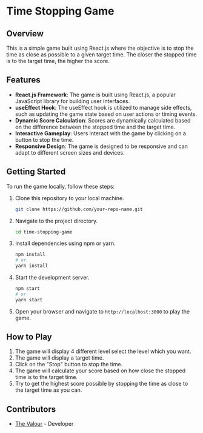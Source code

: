 
# Time Stopping Game

## Overview

This is a simple game built using React.js where the objective is to stop the time as close as possible to a given target time. The closer the stopped time is to the target time, the higher the score.

## Features

- **React.js Framework**: The game is built using React.js, a popular JavaScript library for building user interfaces.
- **useEffect Hook**: The useEffect hook is utilized to manage side effects, such as updating the game state based on user actions or timing events.
- **Dynamic Score Calculation**: Scores are dynamically calculated based on the difference between the stopped time and the target time.
- **Interactive Gameplay**: Users interact with the game by clicking on a button to stop the time.
- **Responsive Design**: The game is designed to be responsive and can adapt to different screen sizes and devices.

## Getting Started

To run the game locally, follow these steps:

1. Clone this repository to your local machine.
   ```bash
   git clone https://github.com/your-repo-name.git
   ```
2. Navigate to the project directory.
   ```bash
   cd time-stopping-game
   ```
3. Install dependencies using npm or yarn.
   ```bash
   npm install
   # or
   yarn install
   ```
4. Start the development server.
   ```bash
   npm start
   # or
   yarn start
   ```
5. Open your browser and navigate to `http://localhost:3000` to play the game.

## How to Play

1. The game will display 4 different level select the level which you want.
2. The game will display a target time.
3. Click on the "Stop" button to stop the time.
4. The game will calculate your score based on how close the stopped time is to the target time.
5. Try to get the highest score possible by stopping the time as close to the target time as you can.

## Contributors

- [The Valour](https://github.com/TheValour) - Developer



